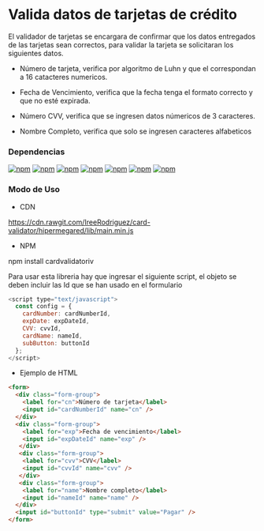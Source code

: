 # Valida datos de tarjetas de crédito

El validador de tarjetas se encargara de confirmar que los datos entregados
de las tarjetas sean correctos, para validar la tarjeta se solicitaran los siguientes datos.

+ Número de tarjeta, verifica por algoritmo de Luhn y que el correspondan a 16 catacteres numericos.

+ Fecha de Vencimiento, verifica que la fecha tenga el formato correcto y que no esté expirada.

+ Número CVV, verifica que se ingresen datos númericos de 3 caracteres.

+ Nombre Completo, verifica que solo se ingresen caracteres alfabeticos

### Dependencias

[![npm](https://img.shields.io/npm/v/npm.svg)]()
[![npm](https://img.shields.io/badge/Javascript-ES6-brightgreen.svg)]()
[![npm](https://img.shields.io/badge/mocha--jsdom-1.1-brightgreen.svg)]()
[![npm](https://img.shields.io/badge/mocha-5.5.1-brightgreen.svg)]()
[![npm](https://img.shields.io/badge/chai-4.1.2-brightgreen.svg)]()
[![npm](https://img.shields.io/badge/browserify-15.2.0-brightgreen.svg)]()
[![npm](https://img.shields.io/badge/jsdom-11.6.1-brightgreen.svg)]()

### Modo de Uso

+ CDN


https://cdn.rawgit.com/IreeRodriguez/card-validator/hipermegared/lib/main.min.js

+ NPM

npm install cardvalidatoriv



Para usar esta libreria hay que ingresar el siguiente script, el objeto se deben incluir las Id que se han usado en el formulario


``` js 
<script type="text/javascript">
  const config = {
    cardNumber: cardNumberId,
    expDate: expDateId,
    CVV: cvvId,
    cardName: nameId,
    subButton: buttonId
  };
</script>
```

+ Ejemplo de HTML 

``` html
<form>
  <div class="form-group">
    <label for="cn">Número de tarjeta</label>
    <input id="cardNumberId" name="cn" />
  </div>
  <div class="form-group">
    <label for="exp">Fecha de vencimiento</label>
    <input id="expDateId" name="exp" />
   </div>
   <div class="form-group">
    <label for="cvv">CVV</label>
    <input id="cvvId" name="cvv" />
   </div>
   <div class="form-group">
    <label for="name">Nombre completo</label>
    <input id="nameId" name="name" />
  </div>
  <input id="buttonId" type="submit" value="Pagar" />
</form>
```



